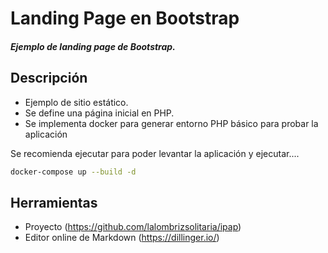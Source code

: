 # Landing Page en Bootstrap 

##### _Ejemplo de landing page de Bootstrap._

## Descripción

- Ejemplo de sitio estático.
- Se define una página inicial en PHP.
- Se implementa docker para generar entorno PHP básico para probar la aplicación

Se recomienda ejecutar para poder levantar la aplicación y ejecutar....

```sh
docker-compose up --build -d
```

## Herramientas

- Proyecto (https://github.com/lalombrizsolitaria/ipap)
- Editor online de Markdown (https://dillinger.io/)

